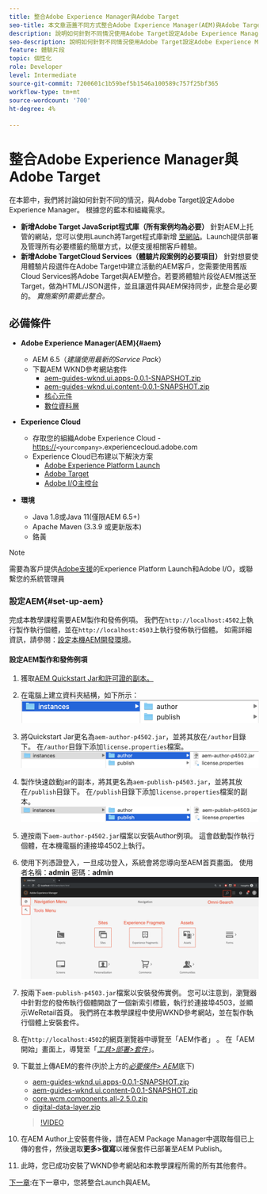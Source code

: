 ```yaml
---
title: 整合Adobe Experience Manager與Adobe Target
seo-title: 本文章涵蓋不同方式整合Adobe Experience Manager(AEM)與Adobe Target，以提供個人化內容。
description: 說明如何針對不同情況使用Adobe Target設定Adobe Experience Manager的文章。
seo-description: 說明如何針對不同情況使用Adobe Target設定Adobe Experience Manager的文章。
feature: 體驗片段
topic: 個性化
role: Developer
level: Intermediate
source-git-commit: 7200601c1b59bef5b1546a100589c757f25bf365
workflow-type: tm+mt
source-wordcount: '700'
ht-degree: 4%

---
```



# 整合Adobe Experience Manager與Adobe Target

在本節中，我們將討論如何針對不同的情況，與Adobe Target設定Adobe Experience Manager。 根據您的藍本和組織需求。

* **新增Adobe Target JavaScript程式庫（所有案例均為必要）**
針對AEM上托管的網站，您可以使用Launch將Target程式庫新增 [至網站](https://experienceleague.adobe.com/docs/experience-platform/tags/home.html)。Launch提供部署及管理所有必要標籤的簡單方式，以便支援相關客戶體驗。
* **新增Adobe TargetCloud Services（體驗片段案例的必要項目）**
針對想要使用體驗片段選件在Adobe Target中建立活動的AEM客戶，您需要使用舊版Cloud Services將Adobe Target與AEM整合。若要將體驗片段從AEM推送至Target，做為HTML/JSON選件，並且讓選件與AEM保持同步，此整合是必要的。 
*實施案例1需要此整合。*

## 必備條件

* **Adobe Experience Manager(AEM){#aem}**
   * AEM 6.5（*建議使用最新的Service Pack*）
   * 下載AEM WKND參考網站套件
      * [aem-guides-wknd.ui.apps-0.0.1-SNAPSHOT.zip](https://github.com/adobe/aem-guides-wknd/releases/download/archetype-18.1/aem-guides-wknd.ui.apps-0.0.1-SNAPSHOT.zip)
      * [aem-guides-wknd.ui.content-0.0.1-SNAPSHOT.zip](https://github.com/adobe/aem-guides-wknd/releases/download/archetype-18.1/aem-guides-wknd.ui.content-0.0.1-SNAPSHOT.zip)
      * [核心元件](https://github.com/adobe/aem-core-wcm-components/releases/download/core.wcm.components.reactor-2.5.0/core.wcm.components.all-2.5.0.zip)
      * [數位資料層](assets/implementation/digital-data-layer.zip)

* **Experience Cloud**
   * 存取您的組織Adobe Experience Cloud - <https://>`<yourcompany>`.experiencecloud.adobe.com
   * Experience Cloud已布建以下解決方案
      * [Adobe Experience Platform Launch](https://experiencecloud.adobe.com)
      * [Adobe Target](https://experiencecloud.adobe.com)
      * [Adobe I/O主控台](https://console.adobe.io)

* **環境**
   * Java 1.8或Java 11(僅限AEM 6.5+)
   * Apache Maven (3.3.9 或更新版本)
   * 鉻黃

>[!NOTE]
>
> 需要為客戶提供[Adobe支援](https://helpx.adobe.com/tw/contact/enterprise-support.ec.html)的Experience Platform Launch和Adobe I/O，或聯繫您的系統管理員

### 設定AEM{#set-up-aem}

完成本教學課程需要AEM製作和發佈例項。 我們在`http://localhost:4502`上執行製作執行個體，並在`http://localhost:4503`上執行發佈執行個體。 如需詳細資訊，請參閱：[設定本機AEM開發環境](https://helpx.adobe.com/experience-manager/kt/platform-repository/using/local-aem-dev-environment-article-setup.html)。

#### 設定AEM製作和發佈例項

1. 獲取[AEM Quickstart Jar和許可證的副本。](https://helpx.adobe.com/experience-manager/6-5/sites/deploying/using/deploy.html#GettingtheSoftware)
2. 在電腦上建立資料夾結構，如下所示：
   ![資料夾結構](assets/implementation/aem-setup-1.png)
3. 將Quickstart Jar更名為`aem-author-p4502.jar`，並將其放在`/author`目錄下。 在`/author`目錄下添加`license.properties`檔案。
   ![AEM Author例項](assets/implementation/aem-setup-author.png)
4. 製作快速啟動jar的副本，將其更名為`aem-publish-p4503.jar`，並將其放在`/publish`目錄下。 在`/publish`目錄下添加`license.properties`檔案的副本。
   ![AEM發佈例項](assets/implementation/aem-setup-publish.png)
5. 連按兩下`aem-author-p4502.jar`檔案以安裝Author例項。 這會啟動製作執行個體，在本機電腦的連接埠4502上執行。
6. 使用下列憑證登入，一旦成功登入，系統會將您導向至AEM首頁畫面。
使用者名稱：**admin**
密碼：**admin**
   ![AEM發佈例項](assets/implementation/aem-author-home-page.png)
7. 按兩下`aem-publish-p4503.jar`檔案以安裝發佈實例。 您可以注意到，瀏覽器中針對您的發佈執行個體開啟了一個新索引標籤，執行於連接埠4503，並顯示WeRetail首頁。 我們將在本教學課程中使用WKND參考網站，並在製作執行個體上安裝套件。
8. 在`http://localhost:4502`的網頁瀏覽器中導覽至「AEM作者」 。 在「AEM開始」畫面上，導覽至「*[工具>部署>套件](http://localhost:4502/crx/packmgr/index.jsp)*」。
9. 下載並上傳AEM的套件(列於上方的&#x200B;*[必要條件> AEM](#aem)*&#x200B;底下)
   * [aem-guides-wknd.ui.apps-0.0.1-SNAPSHOT.zip](https://github.com/adobe/aem-guides-wknd/releases/download/archetype-18.1/aem-guides-wknd.ui.apps-0.0.1-SNAPSHOT.zip)
   * [aem-guides-wknd.ui.content-0.0.1-SNAPSHOT.zip](https://github.com/adobe/aem-guides-wknd/releases/download/archetype-18.1/aem-guides-wknd.ui.content-0.0.1-SNAPSHOT.zip)
   * [core.wcm.components.all-2.5.0.zip](https://github.com/adobe/aem-core-wcm-components/releases/download/core.wcm.components.reactor-2.5.0/core.wcm.components.all-2.5.0.zip)
   * [digital-data-layer.zip](assets/implementation/digital-data-layer.zip)

   >[!VIDEO](https://video.tv.adobe.com/v/28377?quality=12&learn=on)
10. 在AEM Author上安裝套件後，請在AEM Package Manager中選取每個已上傳的套件，然後選取&#x200B;**更多>復寫**&#x200B;以確保套件已部署至AEM Publish。
11. 此時，您已成功安裝了WKND參考網站和本教學課程所需的所有其他套件。

[下一章](./using-launch-adobe-io.md):在下一章中，您將整合Launch與AEM。
